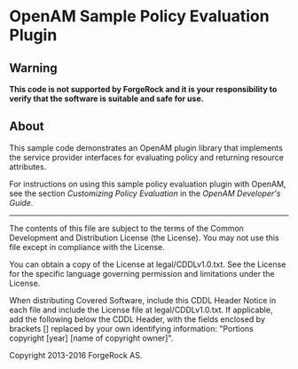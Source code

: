 # OpenAM Sample Policy Evaluation Plugin

## Warning
**This code is not supported by ForgeRock and it is your responsibility to verify that the software is suitable and safe for use.**

## About

This sample code demonstrates an OpenAM plugin library
that implements the service provider interfaces
for evaluating policy and returning resource attributes.

For instructions on using this sample policy evaluation
plugin with OpenAM, see the section
*Customizing Policy Evaluation* in the *OpenAM Developer's Guide*.

* * * 

The contents of this file are subject to the terms of the Common Development and
Distribution License (the License). You may not use this file except in compliance with the
License.

You can obtain a copy of the License at legal/CDDLv1.0.txt. See the License for the
specific language governing permission and limitations under the License.

When distributing Covered Software, include this CDDL Header Notice in each file and include
the License file at legal/CDDLv1.0.txt. If applicable, add the following below the CDDL
Header, with the fields enclosed by brackets [] replaced by your own identifying
information: "Portions copyright [year] [name of copyright owner]".

Copyright 2013-2016 ForgeRock AS.
